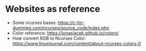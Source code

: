 # Websites as reference

* Some ncurses bases: https://c-for-dummies.com/ncurses/source_code/index.php
* Color reference: https://jonasjacek.github.io/colors/
* How convert RGB to Ncurses Color: https://www.linuxjournal.com/content/about-ncurses-colors-0
